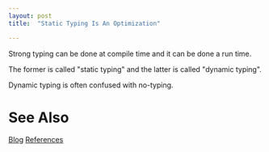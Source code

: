 ```yaml
---
layout: post
title:  "Static Typing Is An Optimization"

---
```


Strong typing can be done at compile time and it can be done a run time.

The former is called "static typing" and the latter is called "dynamic typing".

Dynamic typing is often confused with no-typing.

# See Also

[Blog](https://guitarvydas.github.io)
[References](https://guitarvydas.github.io/2021/01/14/References.html)

<script src="https://utteranc.es/client.js" 
        repo="guitarvydas/guitarvydas.github.io" 
        issue-term="pathname" 
        theme="github-light" 
        crossorigin="anonymous" 
        async> 
</script> 